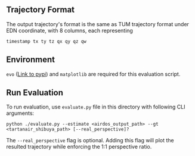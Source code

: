 ## Trajectory Format

The output trajectory's format is the same as TUM trajectory format under EDN coordinate, with 8 columns, each representing

```
timestamp tx ty tz qx qy qz qw
```

## Environment

`evo` ([Link to pypi](https://pypi.org/project/evo/)) and `matplotlib` are required for this evaluation script.

## Run Evaluation

To run evaluation, use `evaluate.py` file in this directory with following CLI arguments:

```
python ./evaluate.py --estimate <airdos_output_path> --gt <tartanair_shibuya_path> [--real_perspective]?
```

The `--real_perspective` flag is optional. Adding this flag will plot the resulted trajectory while enforcing the 1:1 perspective ratio.
